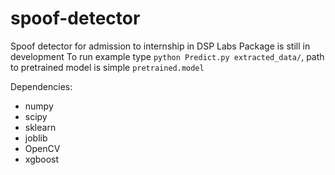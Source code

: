 # spoof-detector
Spoof detector for admission to internship in DSP Labs
Package is still in development
To run example type `python Predict.py extracted_data/`, path to pretrained model is simple `pretrained.model`

Dependencies:
* numpy
* scipy
* sklearn
* joblib
* OpenCV
* xgboost
